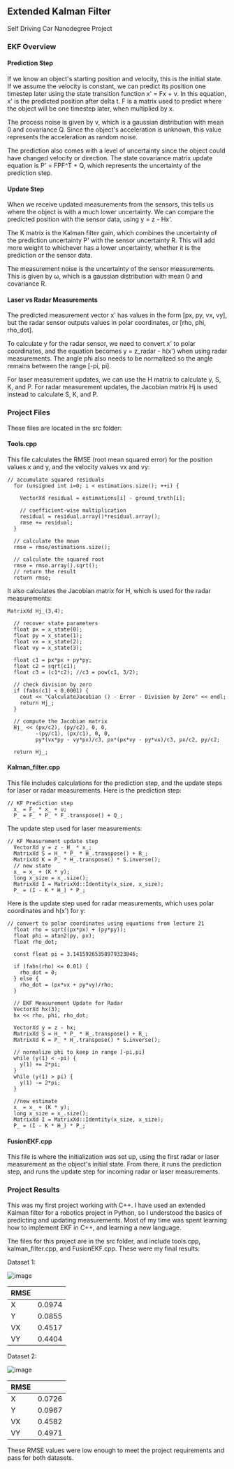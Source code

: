 ## Extended Kalman Filter
Self Driving Car Nanodegree Project

### EKF Overview

#### Prediction Step
If we know an object's starting position and velocity, this is the initial state. If we assume the velocity is constant, we can predict its position one timestep later using the state transition function x' = Fx + ν. In this equation, x' is the predicted position after delta t. F is a matrix used to predict where the object will be one timestep later, when multiplied by x.

The process noise is given by ν, which is a gaussian distribution with mean 0 and covariance Q. Since the object's acceleration is unknown, this value represents the acceleration as random noise.

The prediction also comes with a level of uncertainty since the object could have changed velocity or direction. The state covariance matrix update equation is P' = FPF^T + Q, which represents the uncertainty of the prediction step.

#### Update Step
When we receive updated measurements from the sensors, this tells us where the object is with a much lower uncertainty. We can compare the predicted position with the sensor data, using y = z - Hx'.

The K matrix is the Kalman filter gain, which combines the uncertainty of the prediction uncertainty P' with the sensor uncertainty R. This will add more weight to whichever has a lower uncertainty, whether it is the prediction or the sensor data.

The measurement noise is the uncertainty of the sensor measurements. This is given by ω, which is a gaussian distribution with mean 0 and covariance R.

#### Laser vs Radar Measurements
The predicted measurement vector x' has values in the form [px, py, vx, vy], but the radar sensor outputs values in polar coordinates, or [rho, phi, rho_dot].

To calculate y for the radar sensor, we need to convert x' to polar coordinates, and the equation becomes y = z_radar - h(x') when using radar measurements. The angle phi also needs to be normalized so the angle remains between the range [-pi, pi].

For laser measurement updates, we can use the H matrix to calculate y, S, K, and P. For radar measurement updates, the Jacobian matrix Hj is used instead to calculate S, K, and P.

### Project Files

These files are located in the src folder:

#### Tools.cpp

This file calculates the RMSE (root mean squared error) for the position values x and y, and the velocity values vx and vy:

```
// accumulate squared residuals
  for (unsigned int i=0; i < estimations.size(); ++i) {

    VectorXd residual = estimations[i] - ground_truth[i];

    // coefficient-wise multiplication
    residual = residual.array()*residual.array();
    rmse += residual;
  }

  // calculate the mean
  rmse = rmse/estimations.size();

  // calculate the squared root
  rmse = rmse.array().sqrt();
  // return the result
  return rmse;
```

It also calculates the Jacobian matrix for H, which is used for the radar measurements:

```
MatrixXd Hj_(3,4);
  
  // recover state parameters
  float px = x_state(0);
  float py = x_state(1);
  float vx = x_state(2);
  float vy = x_state(3);
  
  float c1 = px*px + py*py;
  float c2 = sqrt(c1);
  float c3 = (c1*c2); //c3 = pow(c1, 3/2);
  
  // check division by zero
  if (fabs(c1) < 0.0001) {
    cout << "CalculateJacobian () - Error - Division by Zero" << endl;
    return Hj_;
  }

  // compute the Jacobian matrix
  Hj_ << (px/c2), (py/c2), 0, 0,
         -(py/c1), (px/c1), 0, 0,
         py*(vx*py - vy*px)/c3, px*(px*vy - py*vx)/c3, px/c2, py/c2;
  
  return Hj_;
```

#### Kalman_filter.cpp

This file includes calculations for the prediction step, and the update steps for laser or radar measurements. Here is the prediction step:

```
// KF Prediction step
  x_ = F_ * x_ + u;
  P_ = F_ * P_ * F_.transpose() + Q_;
```

The update step used for laser measurements:

```
// KF Measurement update step
  VectorXd y = z - H_ * x_;
  MatrixXd S = H_ * P_ * H_.transpose() + R_;
  MatrixXd K = P_ * H_.transpose() * S.inverse();
  // new state
  x_ = x_ + (K * y);
  long x_size = x_.size();
  MatrixXd I = MatrixXd::Identity(x_size, x_size);
  P_ = (I - K * H_) * P_;
```

Here is the update step used for radar measurements, which uses polar coordinates and h(x') for y:

```
// convert to polar coordinates using equations from lecture 21
  float rho = sqrt((px*px) + (py*py));
  float phi = atan2(py, px);
  float rho_dot;
  
  const float pi = 3.14159265358979323846;
  
  if (fabs(rho) <= 0.01) {
    rho_dot = 0;
  } else {
    rho_dot = (px*vx + py*vy)/rho;
  }
  
  // EKF Measurement Update for Radar
  VectorXd hx(3);
  hx << rho, phi, rho_dot;
  
  VectorXd y = z - hx;  
  MatrixXd S = H_ * P_ * H_.transpose() + R_;
  MatrixXd K = P_ * H_.transpose() * S.inverse();
  
  // normalize phi to keep in range [-pi,pi]
  while (y(1) < -pi) {
    y(1) += 2*pi;
  }
  while (y(1) > pi) {
    y(1) -= 2*pi;
  }
  
  //new estimate
  x_ = x_ + (K * y);
  long x_size = x_.size();
  MatrixXd I = MatrixXd::Identity(x_size, x_size);
  P_ = (I - K * H_) * P_;
```

#### FusionEKF.cpp

This file is where the initialization was set up, using the first radar or laser measurement as the object's initial state. From there, it runs the prediction step, and runs the update step for incoming radar or laser measurements. 

### Project Results

This was my first project working with C++. I have used an extended Kalman filter for a robotics project in Python, so I understood the basics of predicting and updating measurements. Most of my time was spent learning how to implement EKF in C++, and learning a new language. 

The files for this project are in the src folder, and include tools.cpp, kalman_filter.cpp, and FusionEKF.cpp. These were my final results:

Dataset 1:

![image](https://user-images.githubusercontent.com/74683142/122806451-53ef8480-d298-11eb-8917-a7e5abda59b6.png)

| RMSE |   |
|------|-------|
| X | 0.0974 |
| Y | 0.0855 |
| VX | 0.4517 |
| VY | 0.4404 |

Dataset 2:

![image](https://user-images.githubusercontent.com/74683142/122806541-6e296280-d298-11eb-9f1e-757232a826f5.png)

| RMSE |   |
|------|-------|
| X | 0.0726 |
| Y | 0.0967 |
| VX | 0.4582 |
| VY | 0.4971 |
  
These RMSE values were low enough to meet the project requirements and pass for both datasets.
